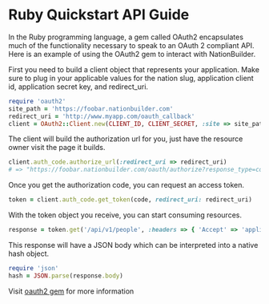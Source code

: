 Ruby Quickstart API Guide
===========================

In the Ruby programming language, a gem called OAuth2 encapsulates much of the functionality necessary to speak to an OAuth 2 compliant API.  Here is an example of using the OAuth2 gem to interact with NationBuilder.

First you need to build a client object that represents your application.  Make sure to plug in your applicable values for the nation slug, application client id, application secret key, and redirect_uri.

```ruby
require 'oauth2'
site_path = 'https://foobar.nationbuilder.com'
redirect_uri = 'http://www.myapp.com/oauth_callback'
client = OAuth2::Client.new(CLIENT_ID, CLIENT_SECRET, :site => site_path)
```

The client will build the authorization url for you, just have the resource owner visit the page it builds.

```ruby
client.auth_code.authorize_url(:redirect_uri => redirect_uri)
# => "https://foobar.nationbuilder.com/oauth/authorize?response_type=code&client_id=...&redirect_uri=http%3A%2F%2Fwww.myapp.com%2Foauth_callback"
```

Once you get the authorization code, you can request an access token.

```ruby
token = client.auth_code.get_token(code, redirect_uri: redirect_uri)
```

With the token object you receive, you can start consuming resources.

```ruby
response = token.get('/api/v1/people', :headers => { 'Accept' => 'application/json' }, :params => { page: 1 })
```

This response will have a JSON body which can be interpreted into a native hash object.

```ruby
require 'json'
hash = JSON.parse(response.body)
```

Visit [oauth2 gem](http://rdoc.info/github/intridea/oauth2) for more information
